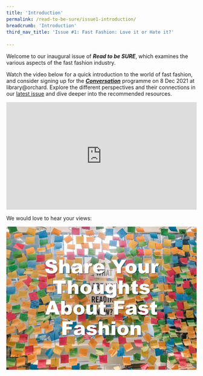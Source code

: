 ```yaml
---
title: 'Introduction'
permalink: /read-to-be-sure/issue1-introduction/
breadcrumb: 'Introduction'
third_nav_title: 'Issue #1: Fast Fashion: Love it or Hate it?'

---
```


Welcome to our inaugural issue of ***Read to be SURE***, which examines the various aspects of the fast fashion industry.

Watch the video below for a quick introduction to the world of fast fashion, and consider signing up for the [***Conversation***](/read-to-be-sure/issue1-conversations/)  programme on 8 Dec 2021 at library@orchard. Explore the different perspectives and their connections in our [latest issue](/read-to-be-sure/issue1-perspectives/)  and dive deeper into the recommended resources.

<style>.embed-container { position: relative; padding-bottom: 56.25%; height: 0; overflow: hidden; max-width: 100%; } .embed-container iframe, .embed-container object, .embed-container embed { position: absolute; top: 0; left: 0; width: 100%; height: 100%; }</style><div class='embed-container'>
<iframe width="560" height="315" src="https://www.youtube.com/watch?v=8PGHmnDTv3I" title="YouTube video player" frameborder="0" allow="accelerometer; autoplay; clipboard-write; encrypted-media; gyroscope; picture-in-picture" allowfullscreen></iframe></div>



We would love to hear your views:

<a href="https://forms.gle/ZuAp1CsG2mRdG6KM7">![](../images/rtbs1-poll.JPG)</a>

